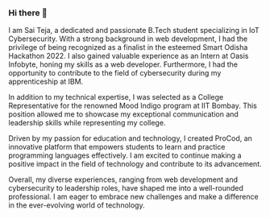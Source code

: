 ### Hi there 👋
I am Sai Teja, a dedicated and passionate B.Tech student specializing in IoT Cybersecurity. With a strong background in web development, I had the privilege of being recognized as a finalist in the esteemed Smart Odisha Hackathon 2022. I also gained valuable experience as an Intern at Oasis Infobyte, honing my skills as a web developer. Furthermore, I had the opportunity to contribute to the field of cybersecurity during my apprenticeship at IBM.

In addition to my technical expertise, I was selected as a College Representative for the renowned Mood Indigo program at IIT Bombay. This position allowed me to showcase my exceptional communication and leadership skills while representing my college.

Driven by my passion for education and technology, I created ProCod, an innovative platform that empowers students to learn and practice programming languages effectively. I am excited to continue making a positive impact in the field of technology and contribute to its advancement.

Overall, my diverse experiences, ranging from web development and cybersecurity to leadership roles, have shaped me into a well-rounded professional. I am eager to embrace new challenges and make a difference in the ever-evolving world of technology.
